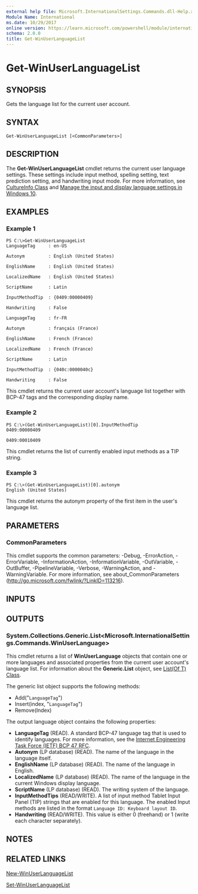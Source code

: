 ```yaml
---
external help file: Microsoft.InternationalSettings.Commands.dll-Help.xml
Module Name: International
ms.date: 10/29/2017
online version: https://learn.microsoft.com/powershell/module/international/get-winuserlanguagelist?view=windowsserver2012r2-ps&wt.mc_id=ps-gethelp
schema: 2.0.0
title: Get-WinUserLanguageList
---
```


# Get-WinUserLanguageList

## SYNOPSIS
Gets the language list for the current user account.

## SYNTAX

```
Get-WinUserLanguageList [<CommonParameters>]
```

## DESCRIPTION
The **Get-WinUserLanguageList** cmdlet returns the current user language settings.
These settings include input method, spelling setting, text prediction setting, and handwriting input mode.
For more information, see [CultureInfo Class](https://go.microsoft.com/fwlink/?LinkID=242306) and [Manage the input and display language settings in Windows 10](https://support.microsoft.com/help/4496404/windows-10-manage-the-input-and-display-language#input_language).

## EXAMPLES

### Example 1
```
PS C:\>Get-WinUserLanguageList
LanguageTag     : en-US

Autonym         : English (United States) 

EnglishName     : English (United States) 

LocalizedName   : English (United States) 

ScriptName      : Latin

InputMethodTip  : {0409:00000409}

Handwriting     : False 

LanguageTag     : fr-FR

Autonym         : français (France) 

EnglishName     : French (France) 

LocalizedName   : French (France) 

ScriptName      : Latin

InputMethodTip  : {040c:0000040c}

Handwriting     : False
```

This cmdlet returns the current user account's language list together with BCP-47 tags and the corresponding display name.

### Example 2
```
PS C:\>(Get-WinUserLanguageList)[0].InputMethodTip
0409:00000409

0409:00010409
```

This cmdlet returns the list of currently enabled input methods as a TIP string.

### Example 3
```
PS C:\>(Get-WinUserLanguageList)[0].autonym
English (United States)
```

This cmdlet returns the autonym property of the first item in the user's language list.

## PARAMETERS

### CommonParameters
This cmdlet supports the common parameters: -Debug, -ErrorAction, -ErrorVariable, -InformationAction, -InformationVariable, -OutVariable, -OutBuffer, -PipelineVariable, -Verbose, -WarningAction, and -WarningVariable. For more information, see about_CommonParameters (http://go.microsoft.com/fwlink/?LinkID=113216).

## INPUTS

## OUTPUTS

### System.Collections.Generic.List<Microsoft.InternationalSettings.Commands.WinUserLanguage>
This cmdlet returns a list of **WinUserLanguage** objects that contain one or more languages and associated properties from the current user account's language list.
For information about the **Generic.List** object, see [List(Of T) Class](https://go.microsoft.com/fwlink/?LinkID=243342).

The generic list object supports the following methods: 

- Add("`LanguageTag`")
- Insert(index, "`LanguageTag`")
- Remove(Index)

The output language object contains the following properties: 

- **LanguageTag** (READ).
A standard BCP-47 language tag that is used to identify languages.
For more information, see the [Internet Engineering Task Force (IETF) BCP 47 RFC](https://go.microsoft.com/fwlink/?LinkID=242207). 
- **Autonym** (LP database) (READ).
The name of the language in the language itself. 
- **EnglishName** (LP database) (READ).
The name of the language in English. 
- **LocalizedName** (LP database) (READ).
The name of the language in the current Windows display language. 
- **ScriptName** (LP database) (READ).
The writing system of the language. 
- **InputMethodTips** (READ/WRITE).
A list of input method Tablet Input Panel (TIP) strings that are enabled for this language.
The enabled Input methods are listed in the format `Language ID: Keyboard layout ID`. 
- **Handwriting** (READ/WRITE).
This value is either 0 (freehand) or 1 (write each character separately).

## NOTES

## RELATED LINKS

[New-WinUserLanguageList](./New-WinUserLanguageList.md)

[Set-WinUserLanguageList](./Set-WinUserLanguageList.md)
